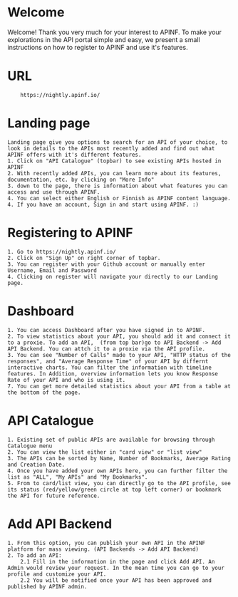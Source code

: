 # Welcome

Welcome!
Thank you very much for your interest to APINF.
To make your explorations in the API portal simple and easy, we present a small instructions on how to register to APINF and use it's features.

# URL

        https://nightly.apinf.io/

# Landing page
    Landing page give you options to search for an API of your choice, to look in details to the APIs most recently added and find out what APINF offers with it's different features.
    1. Click on "API Catalogue" (topbar) to see existing APIs hosted in APINF
    2. With recently added APIs, you can learn more about its features, documentation, etc. by clicking on "More Info"
    3. down to the page, there is information about what features you can access and use through APINF.
    4. You can select either English or Finnish as APINF content language.
    4. If you have an account, Sign in and start using APINF. :)

# Registering to APINF
    1. Go to https://nightly.apinf.io/
    2. Click on "Sign Up" on right corner of topbar.
    3. You can register with your Github account or manually enter Username, Email and Password
    4. Clicking on register will navigate your directly to our Landing page.

#  Dashboard
    1. You can access Dashboard after you have signed in to APINF.
    2. To view statistics about your API, you should add it and connect it to a proxie. To add an API,  (from top bar)go to API Backend -> Add API Backend. You can attch it to a proxie via the API profile.
    3. You can see "Number of Calls" made to your API, "HTTP status of the responses", and "Average Response Time" of your API by differnt interactive charts. You can filter the information with timeline features. In Addition, overview information lets you know Response Rate of your API and who is using it.
    7. You can get more detailed statistics about your API from a table at the bottom of the page.
    
# API Catalogue
    1. Existing set of public APIs are available for browsing through Catalogue menu
    2. You can view the list either in "card view" or "list view"
    3. The APIs can be sorted by Name, Number of Bookmarks, Average Rating and Creation Date.
    4. Once you have added your own APIs here, you can further filter the list as "ALL", "My APIs" and "My Bookmarks".
    5. From to card/list view, you can directly go to the API profile, see its status (red/yellow/green circle at top left corner) or bookmark the API for future reference.

# Add API Backend
    1. From this option, you can publish your own API in the APINF platform for mass viewing. (API Backends -> Add API Backend)
    2. To add an API:
        2.1 Fill in the information in the page and click Add API. An Admin would review your request. In the mean time you can go to your profile and customize your API.
        2.2 You will be notified once your API has been approved and published by APINF admin.


 
